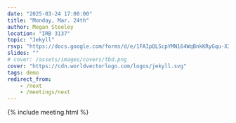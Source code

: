 ```yaml
---
date: "2025-03-24 17:00:00"
title: "Monday, Mar. 24th"
author: Megan Steeley
location: "IRB 3137"
topic: "Jekyll"
rsvp: "https://docs.google.com/forms/d/e/1FAIpQLScpYMN164WqBnkKRyGqu-X3outtHjWDj3_uvyVLRV3477oeMg/viewform?embedded=true"
slides: ""
# cover: /assets/images/covers/tbd.png
cover: "https://cdn.worldvectorlogo.com/logos/jekyll.svg"
tags: demo
redirect_from:
    - /next
    - /meetings/next
---
```


{% include meeting.html %}

